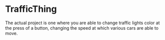 # TrafficThing

  The actual project is one where you are able to change traffic lights color at the press of a button,
  changing the speed at which various cars are able to move.
